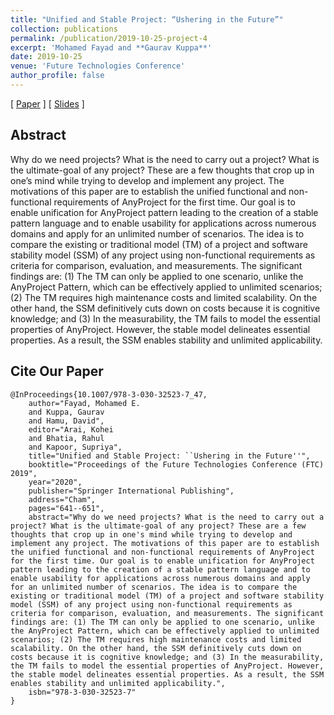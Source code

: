 ```yaml
---
title: "Unified and Stable Project: “Ushering in the Future”"
collection: publications
permalink: /publication/2019-10-25-project-4
excerpt: 'Mohamed Fayad and **Gaurav Kuppa**'
date: 2019-10-25
venue: 'Future Technologies Conference'
author_profile: false
---
```

[ [Paper](/files/Unified_Project.pdf) ] [ [Slides](/files/AnyProject-FTC2019-U-Keynote-Faculty-DONE.pptx) ]

## Abstract
Why do we need projects? What is the need to carry out a project?
What is the ultimate-goal of any project? These are a few thoughts that crop up
in one’s mind while trying to develop and implement any project. The motivations of this paper are to establish the unified functional and non-functional
requirements of AnyProject for the first time. Our goal is to enable unification
for AnyProject pattern leading to the creation of a stable pattern language and to
enable usability for applications across numerous domains and apply for an
unlimited number of scenarios. The idea is to compare the existing or traditional
model (TM) of a project and software stability model (SSM) of any project
using non-functional requirements as criteria for comparison, evaluation, and
measurements. The significant findings are: (1) The TM can only be applied to
one scenario, unlike the AnyProject Pattern, which can be effectively applied to
unlimited scenarios; (2) The TM requires high maintenance costs and limited
scalability. On the other hand, the SSM definitively cuts down on costs because
it is cognitive knowledge; and (3) In the measurability, the TM fails to model
the essential properties of AnyProject. However, the stable model delineates
essential properties. As a result, the SSM enables stability and unlimited
applicability.

## Cite Our Paper
```
@InProceedings{10.1007/978-3-030-32523-7_47,
    author="Fayad, Mohamed E.
    and Kuppa, Gaurav
    and Hamu, David",
    editor="Arai, Kohei
    and Bhatia, Rahul
    and Kapoor, Supriya",
    title="Unified and Stable Project: ``Ushering in the Future''",
    booktitle="Proceedings of the Future Technologies Conference (FTC) 2019",
    year="2020",
    publisher="Springer International Publishing",
    address="Cham",
    pages="641--651",
    abstract="Why do we need projects? What is the need to carry out a project? What is the ultimate-goal of any project? These are a few thoughts that crop up in one's mind while trying to develop and implement any project. The motivations of this paper are to establish the unified functional and non-functional requirements of AnyProject for the first time. Our goal is to enable unification for AnyProject pattern leading to the creation of a stable pattern language and to enable usability for applications across numerous domains and apply for an unlimited number of scenarios. The idea is to compare the existing or traditional model (TM) of a project and software stability model (SSM) of any project using non-functional requirements as criteria for comparison, evaluation, and measurements. The significant findings are: (1) The TM can only be applied to one scenario, unlike the AnyProject Pattern, which can be effectively applied to unlimited scenarios; (2) The TM requires high maintenance costs and limited scalability. On the other hand, the SSM definitively cuts down on costs because it is cognitive knowledge; and (3) In the measurability, the TM fails to model the essential properties of AnyProject. However, the stable model delineates essential properties. As a result, the SSM enables stability and unlimited applicability.",
    isbn="978-3-030-32523-7"
}
```